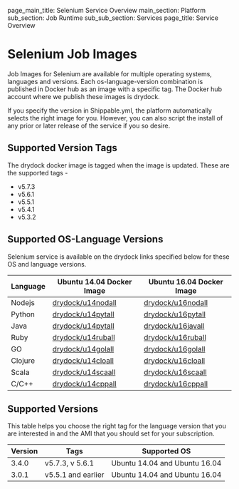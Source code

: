 page_main_title: Selenium Service Overview
main_section: Platform
sub_section: Job Runtime
sub_sub_section: Services
page_title: Service Overview

# Selenium Job Images

Job Images for Selenium are available for multiple operating systems, languages and versions. Each os-language-version combination is published in Docker hub as an image with a specific tag. The Docker hub account where we publish these images is drydock.

If you specify the version in Shippable.yml, the platform automatically selects the right image for you. However,
you can also script the install of any prior or later release of the service if you so desire.

## Supported Version Tags
The drydock docker image is tagged when the image is updated. These are the supported tags -

* v5.7.3                
* v5.6.1                
* v5.5.1                
* v5.4.1                
* v5.3.2   

## Supported OS-Language Versions
Selenium service is available on the drydock links specified below for these OS and language versions.

|Language| Ubuntu 14.04 Docker Image                    | Ubuntu 16.04 Docker Image                                    |
|--------------------|--------------------------------------------|------------------------------------------------------------|
|Nodejs|[drydock/u14nodall](https://hub.docker.com/r/drydock/u14nodall)| [drydock/u16nodall](https://hub.docker.com/r/drydock/u16nodall)|
|Python|[drydock/u14pytall](https://hub.docker.com/r/drydock/u14pytall)| [drydock/u16pytall](https://hub.docker.com/r/drydock/u16pytall)|
|Java|[drydock/u14pytall](https://hub.docker.com/r/drydock/u14javall)| [drydock/u16javall](https://hub.docker.com/r/drydock/u16javall)|
|Ruby|[drydock/u14ruball](https://hub.docker.com/r/drydock/u14ruball)| [drydock/u16ruball](https://hub.docker.com/r/drydock/u14ruball)|
|GO|[drydock/u14golall](https://hub.docker.com/r/drydock/u14golall)| [drydock/u16golall](https://hub.docker.com/r/drydock/u16golall)|
|Clojure|[drydock/u14cloall](https://hub.docker.com/r/drydock/u14cloall)| [drydock/u16cloall](https://hub.docker.com/r/drydock/u16cloall)|
|Scala|[drydock/u14scaall](https://hub.docker.com/r/drydock/u14scaall)| [drydock/u16scaall](https://hub.docker.com/r/drydock/u16scaall)|
|C/C++|[drydock/u14cppall](https://hub.docker.com/r/drydock/u14cppall)| [drydock/u16cppall](https://hub.docker.com/r/drydock/u16cppall)|

## Supported Versions
This table helps you choose the right tag for the language version that you are interested in and the
AMI that you should set for your subscription.

| Version  |  Tags    | Supported OS|
|----------|---------|-----------|
|3.4.0  | v5.7.3, v 5.6.1 | Ubuntu 14.04 and Ubuntu 16.04 |
|3.0.1  | v5.5.1 and earlier | Ubuntu 14.04 and Ubuntu 16.04 |
